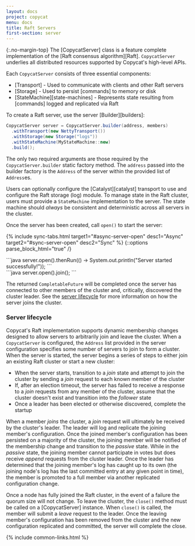 ```yaml
---
layout: docs
project: copycat
menu: docs
title: Raft Servers
first-section: server
---
```


{:.no-margin-top}
The [CopycatServer] class is a feature complete implementation of the [Raft consensus algorithm][Raft]. `CopycatServer` underlies all distributed resources supported by Copycat's high-level APIs.

Each `CopycatServer` consists of three essential components:

* [Transport] - Used to communicate with clients and other Raft servers
* [Storage] - Used to persist [commands] to memory or disk
* [StateMachine][state-machines] - Represents state resulting from [commands] logged and replicated via Raft

To create a Raft server, use the server [Builder][builders]:

```java
CopycatServer server = CopycatServer.builder(address, members)
  .withTransport(new NettyTransport())
  .withStorage(new Storage("logs"))
  .withStateMachine(MyStateMachine::new)
  .build();
```

The only two required arguments are those required by the `CopycatServer.builder` static factory method. The `address` passed into the builder factory is the `Address` of the server within the provided list of `Address`es.

Users can optionally configure the [Catalyst][catalyst] transport to use and configure the Raft storage (log) module. To manage state in the Raft cluster, users must provide a `StateMachine` implementation to the server. The state machine should *always* be consistent and deterministic across all servers in the cluster.

Once the server has been created, call `open()` to start the server:

{% include sync-tabs.html target1="#async-server-open" desc1="Async" target2="#sync-server-open" desc2="Sync" %}
{::options parse_block_html="true" /}
<div class="tab-content">
<div class="tab-pane active" id="async-server-open">
```java
server.open().thenRun(() -> System.out.println("Server started successfully!"));
```
</div>

<div class="tab-pane" id="sync-server-open">
```java
server.open().join();
```
</div>
</div>

The returned `CompletableFuture` will be completed once the server has connected to other members of the cluster and, critically, discovered the cluster leader. See the [server lifecycle](#server-lifecycle) for more information on how the server joins the cluster.

### Server lifecycle

Copycat's Raft implementation supports dynamic membership changes designed to allow servers to arbitrarily join and leave the cluster. When a `CopycatServer` is configured, the `Address` list provided in the server configuration specifies some number of servers to join to form a cluster. When the server is started, the server begins a series of steps to either join an existing Raft cluster or start a new cluster:

* When the server starts, transition to a *join* state and attempt to join the cluster by sending a *join* request to each known member of the cluster
* If, after an election timeout, the server has failed to receive a response to a *join* requests from any member of the cluster, assume that the cluster doesn't exist and transition into the *follower* state
* Once a leader has been elected or otherwise discovered, complete the startup

When a member *joins* the cluster, a *join* request will ultimately be received by the cluster's leader. The leader will log and replicate the joining member's configuration. Once the joined member's configuration has been persisted on a majority of the cluster, the joining member will be notified of the membership change and transition to the *passive* state. While in the *passive* state, the joining member cannot participate in votes but does receive *append* requests from the cluster leader. Once the leader has determined that the joining member's log has caught up to its own (the joining node's log has the last committed entry at any given point in time), the member is promoted to a full member via another replicated configuration change.

Once a node has fully joined the Raft cluster, in the event of a failure the quorum size will not change. To leave the cluster, the `close()` method must be called on a [CopycatServer] instance. When `close()` is called, the member will submit a *leave* request to the leader. Once the leaving member's configuration has been removed from the cluster and the new configuration replicated and committed, the server will complete the close.

{% include common-links.html %}